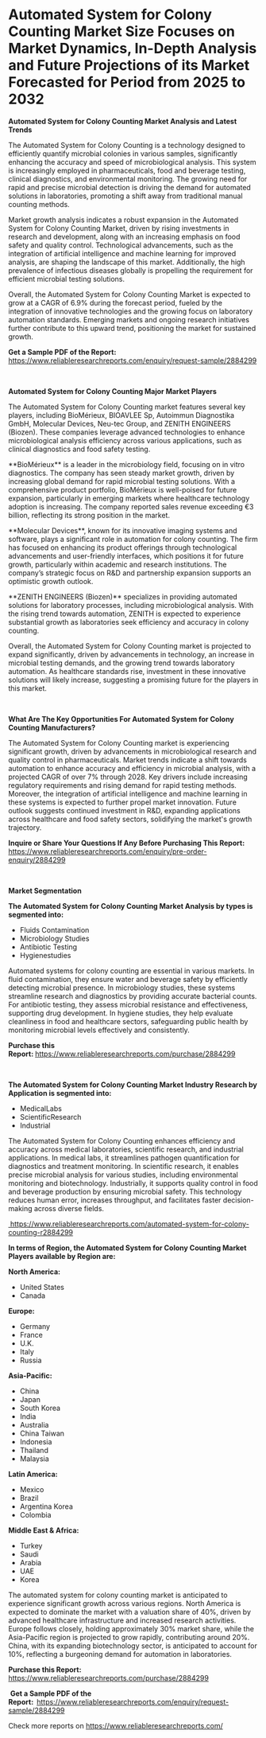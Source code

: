 <p><h1>Automated System for Colony Counting Market Size Focuses on Market Dynamics, In-Depth Analysis and Future Projections of its Market Forecasted for Period from 2025 to 2032</h1></p><p><strong>Automated System for Colony Counting Market Analysis and Latest Trends</strong></p>
<p><p>The Automated System for Colony Counting is a technology designed to efficiently quantify microbial colonies in various samples, significantly enhancing the accuracy and speed of microbiological analysis. This system is increasingly employed in pharmaceuticals, food and beverage testing, clinical diagnostics, and environmental monitoring. The growing need for rapid and precise microbial detection is driving the demand for automated solutions in laboratories, promoting a shift away from traditional manual counting methods.</p><p>Market growth analysis indicates a robust expansion in the Automated System for Colony Counting Market, driven by rising investments in research and development, along with an increasing emphasis on food safety and quality control. Technological advancements, such as the integration of artificial intelligence and machine learning for improved analysis, are shaping the landscape of this market. Additionally, the high prevalence of infectious diseases globally is propelling the requirement for efficient microbial testing solutions.</p><p>Overall, the Automated System for Colony Counting Market is expected to grow at a CAGR of 6.9% during the forecast period, fueled by the integration of innovative technologies and the growing focus on laboratory automation standards. Emerging markets and ongoing research initiatives further contribute to this upward trend, positioning the market for sustained growth.</p></p>
<p><strong>Get a Sample PDF of the Report:&nbsp;</strong> <a href="https://www.reliableresearchreports.com/enquiry/request-sample/2884299?utm_campaign=2930&utm_medium=2&utm_source=Github&utm_content=ia&utm_term=13032025&utm_id=automated-system-for-colony-counting">https://www.reliableresearchreports.com/enquiry/request-sample/2884299</a></p>
<p>&nbsp;</p>
<p><strong>Automated System for Colony Counting Major Market Players</strong></p>
<p><p>The Automated System for Colony Counting market features several key players, including BioMérieux, BIOAVLEE Sp, Autoimmun Diagnostika GmbH, Molecular Devices, Neu-tec Group, and ZENITH ENGINEERS (Biozen). These companies leverage advanced technologies to enhance microbiological analysis efficiency across various applications, such as clinical diagnostics and food safety testing.</p><p>**BioMérieux** is a leader in the microbiology field, focusing on in vitro diagnostics. The company has seen steady market growth, driven by increasing global demand for rapid microbial testing solutions. With a comprehensive product portfolio, BioMérieux is well-poised for future expansion, particularly in emerging markets where healthcare technology adoption is increasing. The company reported sales revenue exceeding €3 billion, reflecting its strong position in the market.</p><p>**Molecular Devices**, known for its innovative imaging systems and software, plays a significant role in automation for colony counting. The firm has focused on enhancing its product offerings through technological advancements and user-friendly interfaces, which positions it for future growth, particularly within academic and research institutions. The company’s strategic focus on R&D and partnership expansion supports an optimistic growth outlook.</p><p>**ZENITH ENGINEERS (Biozen)** specializes in providing automated solutions for laboratory processes, including microbiological analysis. With the rising trend towards automation, ZENITH is expected to experience substantial growth as laboratories seek efficiency and accuracy in colony counting. </p><p>Overall, the Automated System for Colony Counting market is projected to expand significantly, driven by advancements in technology, an increase in microbial testing demands, and the growing trend towards laboratory automation. As healthcare standards rise, investment in these innovative solutions will likely increase, suggesting a promising future for the players in this market.</p></p>
<p>&nbsp;</p>
<p><strong>What Are The Key Opportunities For Automated System for Colony Counting Manufacturers?</strong></p>
<p><p>The Automated System for Colony Counting market is experiencing significant growth, driven by advancements in microbiological research and quality control in pharmaceuticals. Market trends indicate a shift towards automation to enhance accuracy and efficiency in microbial analysis, with a projected CAGR of over 7% through 2028. Key drivers include increasing regulatory requirements and rising demand for rapid testing methods. Moreover, the integration of artificial intelligence and machine learning in these systems is expected to further propel market innovation. Future outlook suggests continued investment in R&D, expanding applications across healthcare and food safety sectors, solidifying the market's growth trajectory.</p></p>
<p><strong>Inquire or Share Your Questions If Any Before Purchasing This Report:</strong> <a href="https://www.reliableresearchreports.com/enquiry/pre-order-enquiry/2884299?utm_campaign=2930&utm_medium=2&utm_source=Github&utm_content=ia&utm_term=13032025&utm_id=automated-system-for-colony-counting">https://www.reliableresearchreports.com/enquiry/pre-order-enquiry/2884299</a></p>
<p>&nbsp;</p>
<p><strong>Market Segmentation</strong></p>
<p><strong>The Automated System for Colony Counting Market Analysis by types is segmented into:</strong></p>
<p><ul><li>Fluids Contamination</li><li>Microbiology Studies</li><li>Antibiotic Testing</li><li>Hygienestudies</li></ul></p>
<p><p>Automated systems for colony counting are essential in various markets. In fluid contamination, they ensure water and beverage safety by efficiently detecting microbial presence. In microbiology studies, these systems streamline research and diagnostics by providing accurate bacterial counts. For antibiotic testing, they assess microbial resistance and effectiveness, supporting drug development. In hygiene studies, they help evaluate cleanliness in food and healthcare sectors, safeguarding public health by monitoring microbial levels effectively and consistently.</p></p>
<p><strong>Purchase this Report:&nbsp;</strong><a href="https://www.reliableresearchreports.com/purchase/2884299?utm_campaign=2930&utm_medium=2&utm_source=Github&utm_content=ia&utm_term=13032025&utm_id=automated-system-for-colony-counting">https://www.reliableresearchreports.com/purchase/2884299</a></p>
<p>&nbsp;</p>
<p><strong>The Automated System for Colony Counting Market Industry Research by Application is segmented into:</strong></p>
<p><ul><li>MedicalLabs</li><li>ScientificResearch</li><li>Industrial</li></ul></p>
<p><p>The Automated System for Colony Counting enhances efficiency and accuracy across medical laboratories, scientific research, and industrial applications. In medical labs, it streamlines pathogen quantification for diagnostics and treatment monitoring. In scientific research, it enables precise microbial analysis for various studies, including environmental monitoring and biotechnology. Industrially, it supports quality control in food and beverage production by ensuring microbial safety. This technology reduces human error, increases throughput, and facilitates faster decision-making across diverse fields.</p></p>
<p><a href="https://www.reliableresearchreports.com/automated-system-for-colony-counting-r2884299?utm_campaign=2930&utm_medium=2&utm_source=Github&utm_content=ia&utm_term=13032025&utm_id=automated-system-for-colony-counting">&nbsp;https://www.reliableresearchreports.com/automated-system-for-colony-counting-r2884299</a></p>
<p><strong>In terms of Region, the Automated System for Colony Counting Market Players available by Region are:</strong></p>
<p>
    <p> <strong> North America: </strong>
        <ul>
            <li>United States</li>
            <li>Canada</li>
        </ul>
        </p> 
    <p> <strong> Europe: </strong>
        <ul>
            <li>Germany</li>
            <li>France</li>
            <li>U.K.</li>
            <li>Italy</li>
            <li>Russia</li>
        </ul>
        </p> 
    <p> <strong> Asia-Pacific: </strong>
        <ul>
            <li>China</li>
            <li>Japan</li>
            <li>South Korea</li>
            <li>India</li>
            <li>Australia</li>
            <li>China Taiwan</li>
            <li>Indonesia</li>
            <li>Thailand</li>
            <li>Malaysia</li>
        </ul>
        </p> 
    <p> <strong> Latin America: </strong>
        <ul>
            <li>Mexico</li>
            <li>Brazil</li>
            <li>Argentina Korea</li>
            <li>Colombia</li>
        </ul>
        </p> 
    <p> <strong> Middle East & Africa: </strong>
        <ul>
            <li>Turkey</li>
            <li>Saudi</li>
            <li>Arabia</li>
            <li>UAE</li>
            <li>Korea</li>
        </ul>
    </p>
    </p>
<p><p>The automated system for colony counting market is anticipated to experience significant growth across various regions. North America is expected to dominate the market with a valuation share of 40%, driven by advanced healthcare infrastructure and increased research activities. Europe follows closely, holding approximately 30% market share, while the Asia-Pacific region is projected to grow rapidly, contributing around 20%. China, with its expanding biotechnology sector, is anticipated to account for 10%, reflecting a burgeoning demand for automation in laboratories.</p></p>
<p><strong>Purchase this Report: </strong><a href="https://www.reliableresearchreports.com/purchase/2884299?utm_campaign=2930&utm_medium=2&utm_source=Github&utm_content=ia&utm_term=13032025&utm_id=automated-system-for-colony-counting">https://www.reliableresearchreports.com/purchase/2884299</a></p>
<p>&nbsp;<strong>Get a Sample PDF of the Report:&nbsp;&nbsp;</strong><a href="https://www.reliableresearchreports.com/enquiry/request-sample/2884299?utm_campaign=2930&utm_medium=2&utm_source=Github&utm_content=ia&utm_term=13032025&utm_id=automated-system-for-colony-counting">https://www.reliableresearchreports.com/enquiry/request-sample/2884299</a></p>
<p><strong></strong></p>
<p>Check more reports on <a href="https://www.reliableresearchreports.com/?utm_campaign=2930&utm_medium=2&utm_source=Github&utm_content=ia&utm_term=13032025&utm_id=automated-system-for-colony-counting">https://www.reliableresearchreports.com/</a></p>